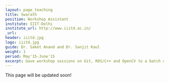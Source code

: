 ```yaml
---
layout: page_teaching
title: Swarath
position: Workshop Assistant
institute: IIIT-Delhi
institute_url: http://www.iiitd.ac.in/
_url:
header: iiitd.jpg
logo: iiitd.jpg
guide: Dr. Saket Anand and Dr. Sanjit Kaul
weight: 1
period: May'15-June'15
excerpt: Gave workshop sessions on Git, ROS/C++ and OpenCV to a batch of approx 40 interns working at Swarath during the initial period of the summer. Other sessions in the workshop were taken by other PhD members of the core team. 
---
```

This page will be updated soon!